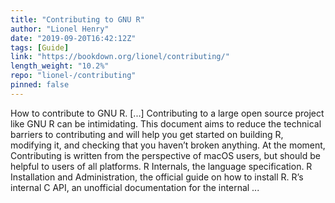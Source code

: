 ```yaml
---
title: "Contributing to GNU R"
author: "Lionel Henry"
date: "2019-09-20T16:42:12Z"
tags: [Guide]
link: "https://bookdown.org/lionel/contributing/"
length_weight: "10.2%"
repo: "lionel-/contributing"
pinned: false
---
```


How to contribute to GNU R. [...] Contributing to a large open source project like GNU R can be intimidating. This document aims to reduce the technical barriers to contributing and will help you get started on building R, modifying it, and checking that you haven’t broken anything. At the moment, Contributing is written from the perspective of macOS users, but should be helpful to users of all platforms. R Internals, the language specification. R Installation and Administration, the official guide on how to install R. R’s internal C API, an unofficial documentation for the internal ...
